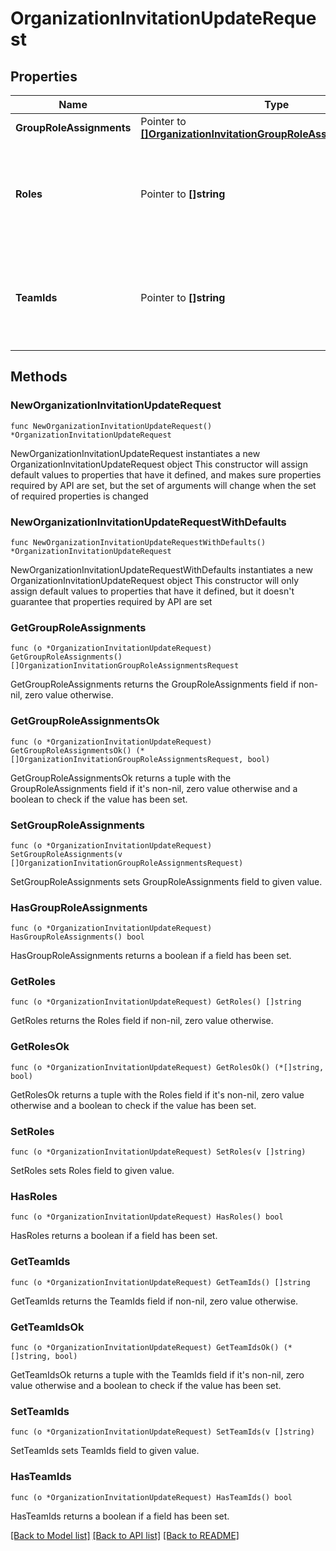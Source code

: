 # OrganizationInvitationUpdateRequest

## Properties

Name | Type | Description | Notes
------------ | ------------- | ------------- | -------------
**GroupRoleAssignments** | Pointer to [**[]OrganizationInvitationGroupRoleAssignmentsRequest**](OrganizationInvitationGroupRoleAssignmentsRequest.md) |  | [optional] 
**Roles** | Pointer to **[]string** | One or more organization level roles to assign to the MongoDB Cloud user. | [optional] 
**TeamIds** | Pointer to **[]string** | List of teams to which you want to invite the desired MongoDB Cloud user. | [optional] 

## Methods

### NewOrganizationInvitationUpdateRequest

`func NewOrganizationInvitationUpdateRequest() *OrganizationInvitationUpdateRequest`

NewOrganizationInvitationUpdateRequest instantiates a new OrganizationInvitationUpdateRequest object
This constructor will assign default values to properties that have it defined,
and makes sure properties required by API are set, but the set of arguments
will change when the set of required properties is changed

### NewOrganizationInvitationUpdateRequestWithDefaults

`func NewOrganizationInvitationUpdateRequestWithDefaults() *OrganizationInvitationUpdateRequest`

NewOrganizationInvitationUpdateRequestWithDefaults instantiates a new OrganizationInvitationUpdateRequest object
This constructor will only assign default values to properties that have it defined,
but it doesn't guarantee that properties required by API are set

### GetGroupRoleAssignments

`func (o *OrganizationInvitationUpdateRequest) GetGroupRoleAssignments() []OrganizationInvitationGroupRoleAssignmentsRequest`

GetGroupRoleAssignments returns the GroupRoleAssignments field if non-nil, zero value otherwise.

### GetGroupRoleAssignmentsOk

`func (o *OrganizationInvitationUpdateRequest) GetGroupRoleAssignmentsOk() (*[]OrganizationInvitationGroupRoleAssignmentsRequest, bool)`

GetGroupRoleAssignmentsOk returns a tuple with the GroupRoleAssignments field if it's non-nil, zero value otherwise
and a boolean to check if the value has been set.

### SetGroupRoleAssignments

`func (o *OrganizationInvitationUpdateRequest) SetGroupRoleAssignments(v []OrganizationInvitationGroupRoleAssignmentsRequest)`

SetGroupRoleAssignments sets GroupRoleAssignments field to given value.

### HasGroupRoleAssignments

`func (o *OrganizationInvitationUpdateRequest) HasGroupRoleAssignments() bool`

HasGroupRoleAssignments returns a boolean if a field has been set.
### GetRoles

`func (o *OrganizationInvitationUpdateRequest) GetRoles() []string`

GetRoles returns the Roles field if non-nil, zero value otherwise.

### GetRolesOk

`func (o *OrganizationInvitationUpdateRequest) GetRolesOk() (*[]string, bool)`

GetRolesOk returns a tuple with the Roles field if it's non-nil, zero value otherwise
and a boolean to check if the value has been set.

### SetRoles

`func (o *OrganizationInvitationUpdateRequest) SetRoles(v []string)`

SetRoles sets Roles field to given value.

### HasRoles

`func (o *OrganizationInvitationUpdateRequest) HasRoles() bool`

HasRoles returns a boolean if a field has been set.
### GetTeamIds

`func (o *OrganizationInvitationUpdateRequest) GetTeamIds() []string`

GetTeamIds returns the TeamIds field if non-nil, zero value otherwise.

### GetTeamIdsOk

`func (o *OrganizationInvitationUpdateRequest) GetTeamIdsOk() (*[]string, bool)`

GetTeamIdsOk returns a tuple with the TeamIds field if it's non-nil, zero value otherwise
and a boolean to check if the value has been set.

### SetTeamIds

`func (o *OrganizationInvitationUpdateRequest) SetTeamIds(v []string)`

SetTeamIds sets TeamIds field to given value.

### HasTeamIds

`func (o *OrganizationInvitationUpdateRequest) HasTeamIds() bool`

HasTeamIds returns a boolean if a field has been set.

[[Back to Model list]](../README.md#documentation-for-models) [[Back to API list]](../README.md#documentation-for-api-endpoints) [[Back to README]](../README.md)


